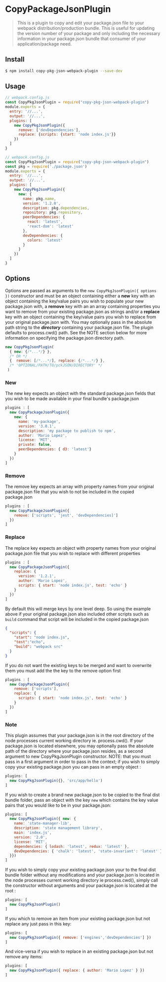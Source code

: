 # CopyPackageJsonPlugin

> This is a plugin to copy and edit your package.json file to your webpack distribution/production bundle. This is useful for updating the version number of your package and only including the necessary information in your package.json bundle that consumer of your application/package need.

## Install

```sh
$ npm install copy-pkg-json-webpack-plugin --save-dev
```

## Usage

```javascript
// webpack.config.js
const CopyPkgJsonPlugin = require("copy-pkg-json-webpack-plugin")
module.exports = {
  entry: '//...',
  output: '//...',
  plugins: [
    new CopyPkgJsonPlugin({
      remove: ['devDependencies'],
      replace: {scripts: {start: 'node index.js'}}
    })
  ]
}
```
```javascript
// webpack.config.js
const CopyPkgJsonPlugin = require("copy-pkg-json-webpack-plugin")
const pkg = require('./package.json')
module.exports = {
  entry: '//...',
  output: '//...',
  plugins: [
    new CopyPkgJsonPlugin({      
      new: {
        name: pkg.name,
        version: '1.2.0',
        description: pkg.dependencies,
        repository: pkg.repository,
        peerDependencies: {
          react: 'latest',
          'react-dom': 'latest'
        },
        devDependencies: {
          colors: 'latest'
        } 
      }
    })
  ]
}
```


## Options
Options are passed as arguments to the `new CopyPkgJsonPlugin({ options })` constructor and must be an object containing either a **new** key with an object containing the key/value pairs you wish to populate your new package.json with, a **remove** key with an an array containing properties you want to remove from your existing package.json as strings and/or a **replace** key with an object containing the key/value pairs you wish to replace from your original package.json with. You may optionally pass in the absolute path string to the ***directory*** containing your package.json file. The plugin defaults to process.cwd() path. See the NOTE section below for more information on specifying the package.json directory path.

```javascript
new CopyPkgJsonPlugin(
  { new: {/*...*/} },
  /* OR */
  {  remove: [/*...*/], replace: {/*...*/} }, 
  /* 'OPTIONAL/PATH/TO/pckJSON/DIRECTORY' */
 )
```

### New
The new key expects an object with the standard package.json fields that you wish to be made available in your final bundle's package.json
```javascript
plugins : [
  new CopyPackageJsonPlugin({
    new: {
      name: 'my-package',
      version: '3.0.1',
      description: 'my package to publish to npm',
      author: 'Mario Lopez',
      license: 'MIT',
      private: false,
      peerDependencies: { d3: 'latest'}
    }
  })
] 
```

### Remove
The remove key expects an array with property names from your original package.json file that you wish to not be included in the copied package.json 
```javascript
plugins : [
  new CopyPackageJsonPlugin({
    remove: ['scripts', 'jest', 'devDependencies]']
  })
] 
```
### Replace
The replace key expects an object with property names from your original package.json file that you wish to replace with different properties
```javascript
plugins : [
  new CopyPackageJsonPlugin({
    replace: {
      version: '1.2.1',
      author: 'Mario Lopez',
      scripts: { start: 'node index.js', test: 'echo' }    
    }
  })
] 
```
By default this will merge keys by one level deep. So using the example above if your original package.json also included other scripts such as `build` command that script will be included in the copied package.json
```json
{
  "scripts": {
    "start": "node index.js", 
    "test":"echo", 
    "build": "webpack src" 
  }
}   
```
If you do not want the existing keys to be merged and want to overwrite them you must add the the key to the remove option first 
```javascript
plugins : [
  new CopyPackageJsonPlugin({
    remove: ['scripts'],
    replace: {
      scripts: { start: 'node index.js', test: 'echo' }    
    }
  })
] 
```

### Note 
This plugin assumes that your package.json is in the root directory of the node processes current working directory ie. 
process.cwd(). If your package.json is located elsewhere, you may optionally pass the absolute path of the directory where your package.json resides, as a second argument to new CopyPkgJsonPlugin constructor. NOTE: that you must pass in a first argument in order to pass in the context; if you wish to simply copy your existing package.json you can pass in an empty object :
```javascript
plugins: [ 
  new CopyPkgJsonPlugin({}, 'src/app/hello') 
]

```
If you wish to create a brand new package.json to be copied to the final dist bundle folder, pass an object with the key `new` which contains the key value pairs that you would like to be in your package.json: 
```javascript
plugins: [
  new CopyPkgJsonPlugin({ new: {
    name: 'state-manager-lib',
    description: 'state management library',
    main: 'index.js',
    version: '2.0',
    license: 'MIT',
    dependencies: { lodash: 'latest', redux: 'latest' },
    devDependencies: { 'chalk': 'latest', 'state-invariant': 'latest' }
  }}) 
]
```  
If you wish to simply copy your existing package.json your to the final dist bundle folder without any modifications and your package.json is located in the node processes current working directory ie process.cwd(), simply call the constructor without arguments and your package.json is located at the root : 
```javascript
plugins: [
  new CopyPkgJsonPlugin() 
]
```
If you which to remove an item from your existing package.json but not replace any just pass in this key:
```javascript
plugins: [ 
  new CopyPkgJsonPlugin({ remove: ['engines','devDependencies'] }) 
]
```
And vice-versa if you wish to replace in an existing package.json but not remove any items:
```javascript
plugins: [ 
  new CopyPkgJsonPlugin({ replace: { author: 'Mario Lopez' } }) 
]
```
